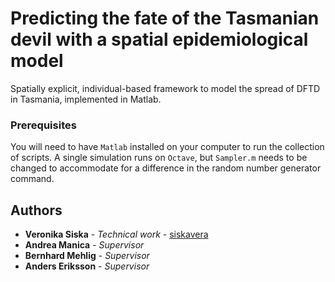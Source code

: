 # Predicting the fate of the Tasmanian devil with a spatial epidemiological model

Spatially explicit, individual-based framework to model the spread of DFTD in Tasmania, implemented in Matlab.

### Prerequisites

You will need to have `Matlab` installed on your computer to run the collection of scripts. A single simulation runs on `Octave`, but `Sampler.m` needs to be changed to accommodate for a difference in the random number generator command.

## Authors

* **Veronika Siska** - *Technical work* - [siskavera](https://github.com/siskavera)
* **Andrea Manica** - *Supervisor* 
* **Bernhard Mehlig** - *Supervisor*
* **Anders Eriksson** - *Supervisor* 

